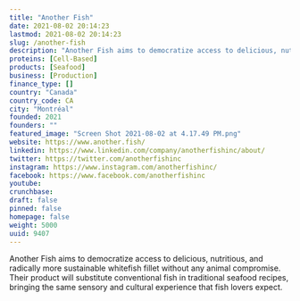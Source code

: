 ```yaml
---
title: "Another Fish"
date: 2021-08-02 20:14:23
lastmod: 2021-08-02 20:14:23
slug: /another-fish
description: "Another Fish aims to democratize access to delicious, nutritious, and radically more sustainable whitefish fillet without any animal compromise. Their product will substitute conventional fish in traditional seafood recipes, bringing the same sensory and cultural experience that fish lovers expect."
proteins: [Cell-Based]
products: [Seafood]
business: [Production]
finance_type: []
country: "Canada"
country_code: CA
city: "Montréal"
founded: 2021
founders: ""
featured_image: "Screen Shot 2021-08-02 at 4.17.49 PM.png"
website: https://www.another.fish/
linkedin: https://www.linkedin.com/company/anotherfishinc/about/
twitter: https://twitter.com/anotherfishinc
instagram: https://www.instagram.com/anotherfishinc/
facebook: https://www.facebook.com/anotherfishinc
youtube: 
crunchbase: 
draft: false
pinned: false
homepage: false
weight: 5000
uuid: 9407
---
```

Another Fish aims to democratize access to delicious, nutritious, and radically more sustainable whitefish fillet without any animal compromise. Their product will substitute conventional fish in traditional seafood recipes, bringing the same sensory and cultural experience that fish lovers expect.
